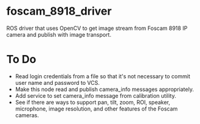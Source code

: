 foscam_8918_driver
======

ROS driver that uses OpenCV to get image stream from Foscam 8918 IP camera and publish with image transport.

To Do
======

 * Read login credentials from a file so that it's not necessary to commit user name and password to VCS.
 * Make this node read and publish camera_info messages appropriately.
 * Add service to set camera_info message from calibration utility.
 * See if there are ways to support pan, tilt, zoom, ROI, speaker, microphone, image resolution, and other features of the Foscam cameras.
